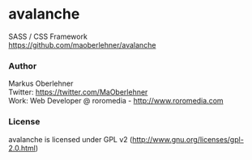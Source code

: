 # avalanche
SASS / CSS Framework  
https://github.com/maoberlehner/avalanche

### Author
Markus Oberlehner  
Twitter: https://twitter.com/MaOberlehner  
Work: Web Developer @ roromedia - http://www.roromedia.com

### License
avalanche is licensed under GPL v2 (http://www.gnu.org/licenses/gpl-2.0.html)
